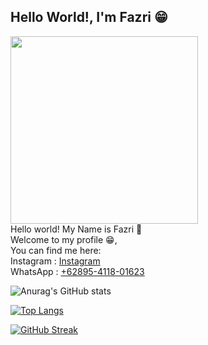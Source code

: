 ## Hello World!, I'm Fazri 😁 ##

<a href="URL_REDIRECT" target="blank"><img align="center" src="https://data.whicdn.com/images/306756795/original.gif" height="300" /></a>
<br>
Hello world! My Name is Fazri 🌊<br>
 Welcome to my profile 😁,<br>
You can find me here:<br>
Instagram : <a href="https://instagram.com/fazriachyar" target="blank">Instagram</a><br>
WhatsApp : <a href="https://wa.me/62895411801623?text=Hello%20Fazri%20!" target="blank">+62895-4118-01623</a>

![Anurag's GitHub stats](https://github-readme-stats.vercel.app/api?username=fazriachyar&theme=tokyonight&show_icons=true)


[![Top Langs](https://github-readme-stats.vercel.app/api/top-langs/?username=fazriachyar&theme=tokyonight&show_icons=true)](https://github.com/anuraghazra/github-readme-stats)

[![GitHub Streak](https://github-readme-streak-stats.herokuapp.com?user=fazriachyar&theme=tokyonight&date_format=j%20M%5B%20Y%5D)](https://git.io/streak-stats)
